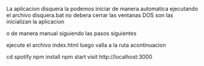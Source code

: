 La aplicacion disquera la podemos iniciar de manera automatica 
ejecutando el archivo disquera.bat
no debera cerrar las ventanas DOS son las inicializan la aplicacion

o de manera manual siguiendo las pasos siguientes

ejecute el archivo index.html luego valla a la ruta acontinuacion

cd spotify 
npm install
npm start
visit http://localhost:3000